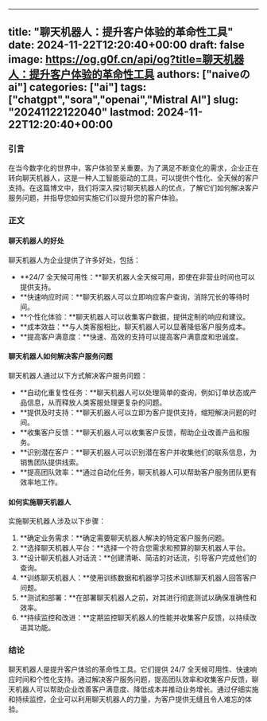 
---
title: "聊天机器人：提升客户体验的革命性工具"
date: 2024-11-22T12:20:40+00:00
draft: false
image: https://og.g0f.cn/api/og?title=聊天机器人：提升客户体验的革命性工具
authors: ["naiveのai"]
categories: ["ai"]
tags: ["chatgpt","sora","openai","Mistral AI"]
slug: "20241122122040"
lastmod: 2024-11-22T12:20:40+00:00
---
### 引言

在当今数字化的世界中，客户体验至关重要。为了满足不断变化的需求，企业正在转向聊天机器人，这是一种人工智能驱动的工具，可以提供个性化、全天候的客户支持。在这篇博文中，我们将深入探讨聊天机器人的优点，了解它们如何解决客户服务问题，并指导您如何实施它们以提升您的客户体验。

### 正文

#### 聊天机器人的好处

聊天机器人为企业提供了许多好处，包括：

- **24/7 全天候可用性：**聊天机器人全天候可用，即使在非营业时间也可以提供支持。
- **快速响应时间：**聊天机器人可以立即响应客户查询，消除冗长的等待时间。
- **个性化体验：**聊天机器人可以收集客户数据，提供定制的响应和建议。
- **成本效益：**与人类客服相比，聊天机器人可以显著降低客户服务成本。
- **提高客户满意度：**快速、高效的支持可以提高客户满意度和忠诚度。

#### 聊天机器人如何解决客户服务问题

聊天机器人通过以下方式解决客户服务问题：

- **自动化重复性任务：**聊天机器人可以处理简单的查询，例如订单状态或产品信息，从而释放人类客服处理更复杂的问题。
- **提供及时支持：**聊天机器人可以立即为客户提供支持，缩短解决问题的时间。
- **收集客户反馈：**聊天机器人可以收集客户反馈，帮助企业改善产品和服务。
- **识别潜在客户：**聊天机器人可以识别潜在客户并收集他们的联系信息，为销售团队提供线索。
- **提高团队效率：**通过自动化任务，聊天机器人可以帮助客户服务团队更有效率地工作。

#### 如何实施聊天机器人

实施聊天机器人涉及以下步骤：

1. **确定业务需求：**确定需要聊天机器人解决的特定客户服务问题。
2. **选择聊天机器人平台：**选择一个符合您需求和预算的聊天机器人平台。
3. **设计聊天机器人对话流：**创建清晰、简洁的对话流，引导客户完成他们的查询。
4. **训练聊天机器人：**使用训练数据和机器学习技术训练聊天机器人回答客户问题。
5. **测试和部署：**在部署聊天机器人之前，对其进行彻底测试以确保准确性和效率。
6. **持续监控和改进：**定期监控聊天机器人的性能并收集客户反馈，以持续改进其功能。

### 结论

聊天机器人是提升客户体验的革命性工具。它们提供 24/7 全天候可用性、快速响应时间和个性化支持。通过解决客户服务问题，提高团队效率和收集客户反馈，聊天机器人可以帮助企业改善客户满意度、降低成本并推动业务增长。通过仔细实施和持续监控，企业可以利用聊天机器人的力量，为客户提供无缝且令人难忘的体验。